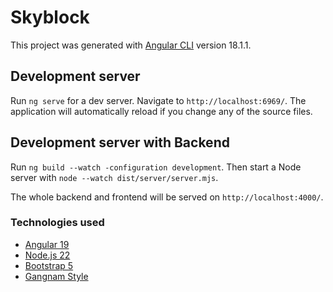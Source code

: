 # Skyblock

This project was generated with [Angular CLI](https://github.com/angular/angular-cli) version 18.1.1.

## Development server

Run `ng serve` for a dev server. Navigate to `http://localhost:6969/`. The application will automatically reload if you change any of the source files.

## Development server with Backend

Run `ng build --watch -configuration development`. Then start a Node server with `node --watch dist/server/server.mjs`.

The whole backend and frontend will be served on `http://localhost:4000/`.

### Technologies used

* [Angular 19](https://angular.dev/)
* [Node.js 22](https://nodejs.org/)
* [Bootstrap 5](https://getbootstrap.com/)
* [Gangnam Style](https://www.youtube.com/watch?v=9bZkp7q19f0)